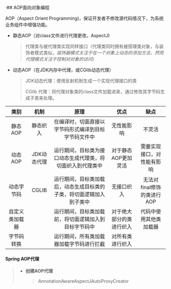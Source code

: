 ·## AOP面向对象编程

AOP（Aspect Orient Programming)，保证开发者不修改源代码情况下，为系统业务组件中增强功能。

- 静态AOP（对class文件进行代理更改，AspectJ)

  > 代理类与被代理类实现同样接口（代理类同时拥有被搭理类对象，与装饰者模式类似，*装饰器模式关注于在一个对象上动态的添加方法，然而代理模式关注于控制对对象的访问*）

- 动态AOP（在JDK内存中代理，或CGlib动态代理）

  > JDK动态代理：使用反射机制生成一个实现代理接口的类
  >
  > CGlib 代理：将代理对象类的class文件加载进来，通过修改其字节码生成子类来处理。

|      类别      |    机制     |                             原理                             |           优点           |            缺点            |
| :------------: | :---------: | :----------------------------------------------------------: | :----------------------: | :------------------------: |
|    静态AOP     |  静态织入   |     在编译时，切面直接以字节码形式编译到目标字节码文件中     |        无性能影响        |           不灵活           |
|    动态AOP     | JDK动态代理 |  运行期间，目标类为接口动态生成代理类，将切面织入到代理类中  |   对于静态AOP更加灵活    | 需要实现接口，对性能有影响 |
|   动态字节码   |    CGLIB    | 运行期间，目标类加载后，动态生成目标类的子类，将切面逻辑加入到子类中 |        无接口织入        | 无法对final修饰的类进行AOP |
| 自定义类加载器 |             |     运行期间，目标类加载前，将切面逻辑加入到目标字节码中     | 对于绝大部分的类进行织入 |   代码中使用其他类加载器   |
|   字节码转换   |             |           运行期间，所有类加载器加载字节码进行拦截           |     对所有类进行织入     |                            |

 

#### **Spring AOP代理**

> - **创建AOP代理**
>
>   > AnnotationAwareAspectJAutoProxyCreator
